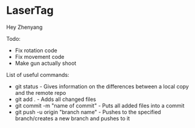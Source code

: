 # LaserTag

Hey Zhenyang

Todo:
- Fix rotation code
- Fix movement code
- Make gun actually shoot

List of useful commands:
- git status - Gives information on the differences between a local copy and the remote repo
- git add . - Adds all changed files
- git commit -m "name of commit" - Puts all added files into a commit
- git push -u origin "branch name" - Pushes to the specified branch/creates a new branch and pushes to it
